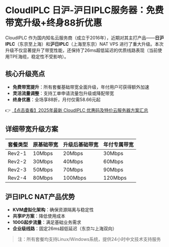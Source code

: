 # CloudIPLC 日沪-沪日IPLC服务器：免费带宽升级+终身88折优惠

CloudIPLC 作为国内知名云服务商（成立于2016年），近期对其主打产品——**日沪IPLC**（东京至上海）和**沪日IPLC**（上海至东京）NAT VPS 进行了重大升级。本次升级不仅显著提升了带宽性能，还保持了26ms超低延迟的优质线路表现（当前使用TPE海缆，稳定性不受影响）。

## 核心升级亮点

- **免费带宽提升**：所有套餐基础带宽全面升级，年付用户可获得额外加速
- **灵活流量调整**：支持工单申请流量包升级或降配带宽
- **终身优惠**：全场享88折，月付仅需58.66元起

👉 [【点击查看】2025年最新 CloudIPLC 优惠码及特价云服务器方案汇总](https://bit.ly/cloudiplc)

## 详细带宽升级方案

| 套餐类型   | 原基础带宽 | 升级后基础带宽 | 年付专属带宽 |
|------------|------------|----------------|--------------|
| Rev2-1     | 10Mbps     | 20Mbps         | 30Mbps       |
| Rev2-2     | 30Mbps     | 40Mbps         | 60Mbps       |
| Rev2-3     | 50Mbps     | 70Mbps         | 90Mbps       |
| Rev2-4     | 80Mbps     | 100Mbps        | 120Mbps      |

## 沪日IPLC NAT产品优势

- **KVM虚拟化架构**：确保资源隔离与稳定性
- **共享IP方案**：降低使用成本
- **100G起步流量**：满足基础业务需求
- **企业级线路**：固定26ms超低延迟（东京⇋上海双向）

> 注：所有套餐均支持Linux/Windows系统，提供24小时中文技术支持服务